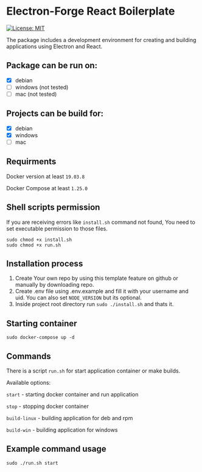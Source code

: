 # Electron-Forge React Boilerplate

[![License: MIT](https://img.shields.io/badge/License-MIT-yellow.svg)](https://opensource.org/licenses/MIT)

The package includes a development environment for creating and building applications using Electron and React.

## Package can be run on:

- [x] debian
- [ ] windows (not tested)
- [ ] mac (not tested)

## Projects can be build for:

- [x] debian
- [x] windows
- [ ] mac

## Requirments

Docker version at least `19.03.8`

Docker Compose at least `1.25.0`

## Shell scripts permission

If you are receiving errors like `install.sh` command not found, You need to set executable permission to those files.

```
sudo chmod +x install.sh
sudo chmod +x run.sh
```

## Installation process

1. Create Your own repo by using this template feature on github or manually by downloading repo.
1. Create .env file using .env.example and fill it with your username and uid. You can also set `NODE_VERSION` but its optional.
1. Inside project root directory run `sudo ./install.sh` and thats it.

## Starting container

```
sudo docker-compose up -d
```

## Commands

There is a script `run.sh` for start application container or make builds.

Available options:

`start` - starting docker container and run application

`stop` - stopping docker container

`build-linux` - building application for deb and rpm

`build-win` - building application for windows

## Example command usage

```
sudo ./run.sh start
```
